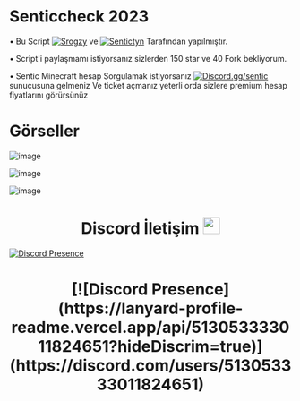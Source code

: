 # Senticcheck 2023

 • Bu Script [![Srogzy](Srogzy)](https://discord.com/users/592093326170390559) ve [![Sentictyn](SenticTyn)](https://discord.com/users/513053333011824651)   Tarafından yapılmıştır. 

• Script'i paylaşmamı istiyorsanız sizlerden 150 star ve 40 Fork bekliyorum.

• Sentic Minecraft hesap Sorgulamak istiyorsanız [![Discord.gg/sentic](Srogzy)](https://discord.gg/sentic) sunucusuna gelmeniz Ve ticket açmanız yeterli orda sizlere premium hesap fiyatlarını görürsünüz 

# Görseller

![image](https://user-images.githubusercontent.com/75100049/219020987-d61b530c-e73f-4024-a89e-0c3313e4554e.png)

![image](https://user-images.githubusercontent.com/75100049/219021119-e444d3d9-caec-47a3-bd7f-aa9e69eef44e.png)

![image](https://user-images.githubusercontent.com/75100049/219022733-e769cc53-5b81-4b3f-bcd4-6eeb5b0e4ef9.png)


<h1 align="center">Discord İletişim <img src="https://raw.githubusercontent.com/iampavangandhi/iampavangandhi/master/gifs/Hi.gif" width="30px"> </h1>

[![Discord Presence](https://lanyard-profile-readme.vercel.app/api/592093326170390559?hideDiscrim=true)](https://discord.com/users/592093326170390559)
<h1 align="center">[![Discord Presence](https://lanyard-profile-readme.vercel.app/api/513053333011824651?hideDiscrim=true)](https://discord.com/users/513053333011824651)
